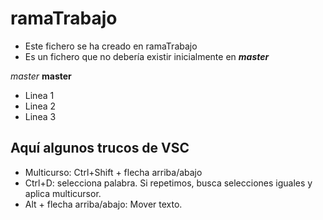 # ramaTrabajo

- Este fichero se ha creado en ramaTrabajo
- Es un fichero que no debería existir inicialmente en ***master***

_master_
__master__

- Linea 1
- Linea 2
- Linea 3

## Aquí algunos trucos de VSC

- Multicurso: Ctrl+Shift + flecha arriba/abajo
- Ctrl+D: selecciona palabra. Si repetimos, busca selecciones iguales y aplica multicursor.
- Alt + flecha arriba/abajo: Mover texto.